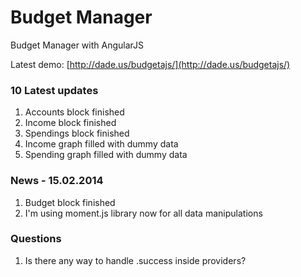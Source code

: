Budget Manager
==============

Budget Manager with AngularJS

Latest demo: [http://dade.us/budgetajs/](http://dade.us/budgetajs/)

### 10 Latest updates
1. Accounts block finished
2. Income block finished
3. Spendings block finished
4. Income graph filled with dummy data
5. Spending graph filled with dummy data

### News - 15.02.2014
1. Budget block finished
2. I'm using moment.js library now for all data manipulations

### Questions

1. Is there any way to handle .success inside providers?


